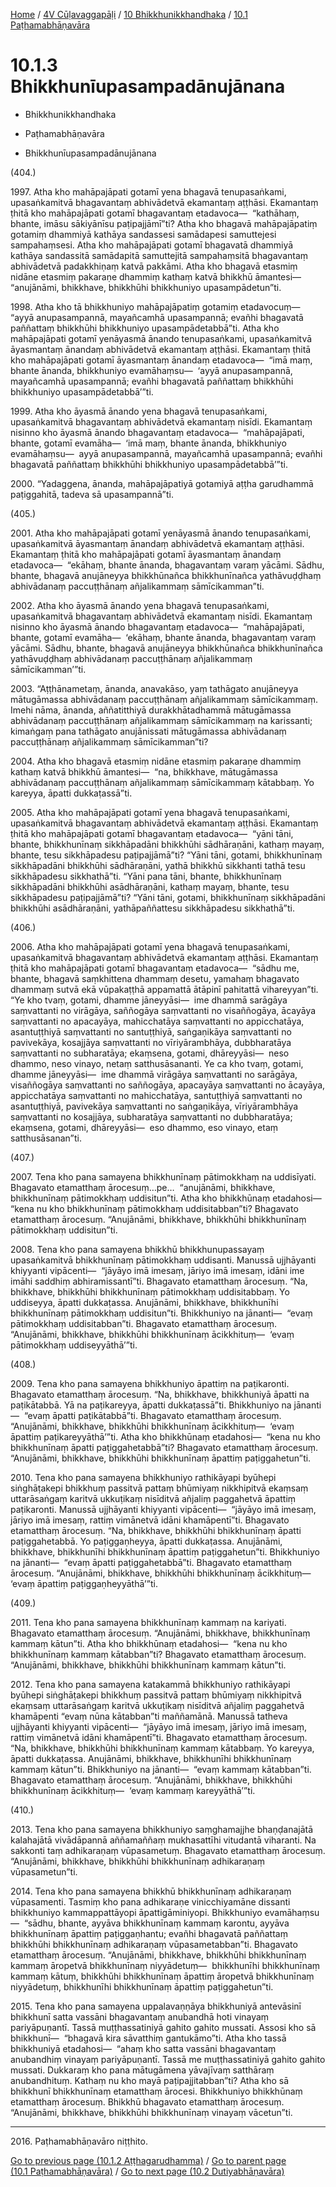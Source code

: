 
[Home](/) / [4V Cūḷavaggapāḷi](../../../4V.md) / [10 Bhikkhunikkhandhaka](../../10.md) / [10.1 Paṭhamabhāṇavāra](../10.1.md)

# 10.1.3 Bhikkhunīupasampadānujānana

* Bhikkhunikkhandhaka

* Paṭhamabhāṇavāra

* Bhikkhunīupasampadānujānana

(404.)

1997\. Atha kho mahāpajāpati gotamī yena bhagavā tenupasaṅkami, upasaṅkamitvā bhagavantaṃ abhivādetvā ekamantaṃ aṭṭhāsi. Ekamantaṃ ṭhitā kho mahāpajāpati gotamī bhagavantaṃ etadavoca—  “kathāhaṃ, bhante, imāsu sākiyānīsu paṭipajjāmī”ti? Atha kho bhagavā mahāpajāpatiṃ gotamiṃ dhammiyā kathāya sandassesi samādapesi samuttejesi sampahaṃsesi. Atha kho mahāpajāpati gotamī bhagavatā dhammiyā kathāya sandassitā samādapitā samuttejitā sampahaṃsitā bhagavantaṃ abhivādetvā padakkhiṇaṃ katvā pakkāmi. Atha kho bhagavā etasmiṃ nidāne etasmiṃ pakaraṇe dhammiṃ kathaṃ katvā bhikkhū āmantesi—  “anujānāmi, bhikkhave, bhikkhūhi bhikkhuniyo upasampādetun”ti.

1998\. Atha kho tā bhikkhuniyo mahāpajāpatiṃ gotamiṃ etadavocuṃ—  “ayyā anupasampannā, mayañcamhā upasampannā; evañhi bhagavatā paññattaṃ bhikkhūhi bhikkhuniyo upasampādetabbā”ti. Atha kho mahāpajāpati gotamī yenāyasmā ānando tenupasaṅkami, upasaṅkamitvā āyasmantaṃ ānandaṃ abhivādetvā ekamantaṃ aṭṭhāsi. Ekamantaṃ ṭhitā kho mahāpajāpati gotamī āyasmantaṃ ānandaṃ etadavoca—  “imā maṃ, bhante ānanda, bhikkhuniyo evamāhaṃsu—  ‘ayyā anupasampannā, mayañcamhā upasampannā; evañhi bhagavatā paññattaṃ bhikkhūhi bhikkhuniyo upasampādetabbā’”ti.

1999\. Atha kho āyasmā ānando yena bhagavā tenupasaṅkami, upasaṅkamitvā bhagavantaṃ abhivādetvā ekamantaṃ nisīdi. Ekamantaṃ nisinno kho āyasmā ānando bhagavantaṃ etadavoca—  “mahāpajāpati, bhante, gotamī evamāha—  ‘imā maṃ, bhante ānanda, bhikkhuniyo evamāhaṃsu—  ayyā anupasampannā, mayañcamhā upasampannā; evañhi bhagavatā paññattaṃ bhikkhūhi bhikkhuniyo upasampādetabbā’”ti.

2000\. “Yadaggena, ānanda, mahāpajāpatiyā gotamiyā aṭṭha garudhammā paṭiggahitā, tadeva sā upasampannā”ti.

(405.)

2001\. Atha kho mahāpajāpati gotamī yenāyasmā ānando tenupasaṅkami, upasaṅkamitvā āyasmantaṃ ānandaṃ abhivādetvā ekamantaṃ aṭṭhāsi. Ekamantaṃ ṭhitā kho mahāpajāpati gotamī āyasmantaṃ ānandaṃ etadavoca—  “ekāhaṃ, bhante ānanda, bhagavantaṃ varaṃ yācāmi. Sādhu, bhante, bhagavā anujāneyya bhikkhūnañca bhikkhunīnañca yathāvuḍḍhaṃ abhivādanaṃ paccuṭṭhānaṃ añjalikammaṃ sāmīcikamman”ti.

2002\. Atha kho āyasmā ānando yena bhagavā tenupasaṅkami, upasaṅkamitvā bhagavantaṃ abhivādetvā ekamantaṃ nisīdi. Ekamantaṃ nisinno kho āyasmā ānando bhagavantaṃ etadavoca—  “mahāpajāpati, bhante, gotamī evamāha—  ‘ekāhaṃ, bhante ānanda, bhagavantaṃ varaṃ yācāmi. Sādhu, bhante, bhagavā anujāneyya bhikkhūnañca bhikkhunīnañca yathāvuḍḍhaṃ abhivādanaṃ paccuṭṭhānaṃ añjalikammaṃ sāmīcikamman’”ti.

2003\. “Aṭṭhānametaṃ, ānanda, anavakāso, yaṃ tathāgato anujāneyya mātugāmassa abhivādanaṃ paccuṭṭhānaṃ añjalikammaṃ sāmīcikammaṃ. Imehi nāma, ānanda, aññatitthiyā durakkhātadhammā mātugāmassa abhivādanaṃ paccuṭṭhānaṃ añjalikammaṃ sāmīcikammaṃ na karissanti; kimaṅgaṃ pana tathāgato anujānissati mātugāmassa abhivādanaṃ paccuṭṭhānaṃ añjalikammaṃ sāmīcikamman”ti?

2004\. Atha kho bhagavā etasmiṃ nidāne etasmiṃ pakaraṇe dhammiṃ kathaṃ katvā bhikkhū āmantesi—  “na, bhikkhave, mātugāmassa abhivādanaṃ paccuṭṭhānaṃ añjalikammaṃ sāmīcikammaṃ kātabbaṃ. Yo kareyya, āpatti dukkaṭassā”ti.

2005\. Atha kho mahāpajāpati gotamī yena bhagavā tenupasaṅkami, upasaṅkamitvā bhagavantaṃ abhivādetvā ekamantaṃ aṭṭhāsi. Ekamantaṃ ṭhitā kho mahāpajāpati gotamī bhagavantaṃ etadavoca—  “yāni tāni, bhante, bhikkhunīnaṃ sikkhāpadāni bhikkhūhi sādhāraṇāni, kathaṃ mayaṃ, bhante, tesu sikkhāpadesu paṭipajjāmā”ti? “Yāni tāni, gotami, bhikkhunīnaṃ sikkhāpadāni bhikkhūhi sādhāraṇāni, yathā bhikkhū sikkhanti tathā tesu sikkhāpadesu sikkhathā”ti. “Yāni pana tāni, bhante, bhikkhunīnaṃ sikkhāpadāni bhikkhūhi asādhāraṇāni, kathaṃ mayaṃ, bhante, tesu sikkhāpadesu paṭipajjāmā”ti? “Yāni tāni, gotami, bhikkhunīnaṃ sikkhāpadāni bhikkhūhi asādhāraṇāni, yathāpaññattesu sikkhāpadesu sikkhathā”ti.

(406.)

2006\. Atha kho mahāpajāpati gotamī yena bhagavā tenupasaṅkami, upasaṅkamitvā bhagavantaṃ abhivādetvā ekamantaṃ aṭṭhāsi. Ekamantaṃ ṭhitā kho mahāpajāpati gotamī bhagavantaṃ etadavoca—  “sādhu me, bhante, bhagavā saṃkhittena dhammaṃ desetu, yamahaṃ bhagavato dhammaṃ sutvā ekā vūpakaṭṭhā appamattā ātāpinī pahitattā vihareyyan”ti. “Ye kho tvaṃ, gotami, dhamme jāneyyāsi—  ime dhammā sarāgāya saṃvattanti no virāgāya, saññogāya saṃvattanti no visaññogāya, ācayāya saṃvattanti no apacayāya, mahicchatāya saṃvattanti no appicchatāya, asantuṭṭhiyā saṃvattanti no santuṭṭhiyā, saṅgaṇikāya saṃvattanti no pavivekāya, kosajjāya saṃvattanti no vīriyārambhāya, dubbharatāya saṃvattanti no subharatāya; ekaṃsena, gotami, dhāreyyāsi—  neso dhammo, neso vinayo, netaṃ satthusāsananti. Ye ca kho tvaṃ, gotami, dhamme jāneyyāsi—  ime dhammā virāgāya saṃvattanti no sarāgāya, visaññogāya saṃvattanti no saññogāya, apacayāya saṃvattanti no ācayāya, appicchatāya saṃvattanti no mahicchatāya, santuṭṭhiyā saṃvattanti no asantuṭṭhiyā, pavivekāya saṃvattanti no saṅgaṇikāya, vīriyārambhāya saṃvattanti no kosajjāya, subharatāya saṃvattanti no dubbharatāya; ekaṃsena, gotami, dhāreyyāsi—  eso dhammo, eso vinayo, etaṃ satthusāsanan”ti.

(407.)

2007\. Tena kho pana samayena bhikkhunīnaṃ pātimokkhaṃ na uddisīyati. Bhagavato etamatthaṃ ārocesuṃ…pe…  “anujānāmi, bhikkhave, bhikkhunīnaṃ pātimokkhaṃ uddisitun”ti. Atha kho bhikkhūnaṃ etadahosi—  “kena nu kho bhikkhunīnaṃ pātimokkhaṃ uddisitabban”ti? Bhagavato etamatthaṃ ārocesuṃ. “Anujānāmi, bhikkhave, bhikkhūhi bhikkhunīnaṃ pātimokkhaṃ uddisitun”ti.

2008\. Tena kho pana samayena bhikkhū bhikkhunupassayaṃ upasaṅkamitvā bhikkhunīnaṃ pātimokkhaṃ uddisanti. Manussā ujjhāyanti khiyyanti vipācenti—  “jāyāyo imā imesaṃ, jāriyo imā imesaṃ, idāni ime imāhi saddhiṃ abhiramissantī”ti. Bhagavato etamatthaṃ ārocesuṃ. “Na, bhikkhave, bhikkhūhi bhikkhunīnaṃ pātimokkhaṃ uddisitabbaṃ. Yo uddiseyya, āpatti dukkaṭassa. Anujānāmi, bhikkhave, bhikkhunīhi bhikkhunīnaṃ pātimokkhaṃ uddisitun”ti. Bhikkhuniyo na jānanti—  “evaṃ pātimokkhaṃ uddisitabban”ti. Bhagavato etamatthaṃ ārocesuṃ. “Anujānāmi, bhikkhave, bhikkhūhi bhikkhunīnaṃ ācikkhituṃ—  ‘evaṃ pātimokkhaṃ uddiseyyāthā’”ti.

(408.)

2009\. Tena kho pana samayena bhikkhuniyo āpattiṃ na paṭikaronti. Bhagavato etamatthaṃ ārocesuṃ. “Na, bhikkhave, bhikkhuniyā āpatti na paṭikātabbā. Yā na paṭikareyya, āpatti dukkaṭassā”ti. Bhikkhuniyo na jānanti—  “evaṃ āpatti paṭikātabbā”ti. Bhagavato etamatthaṃ ārocesuṃ. “Anujānāmi, bhikkhave, bhikkhūhi bhikkhunīnaṃ ācikkhituṃ—  ‘evaṃ āpattiṃ paṭikareyyāthā’”ti. Atha kho bhikkhūnaṃ etadahosi—  “kena nu kho bhikkhunīnaṃ āpatti paṭiggahetabbā”ti? Bhagavato etamatthaṃ ārocesuṃ. “Anujānāmi, bhikkhave, bhikkhūhi bhikkhunīnaṃ āpattiṃ paṭiggahetun”ti.

2010\. Tena kho pana samayena bhikkhuniyo rathikāyapi byūhepi siṅghāṭakepi bhikkhuṃ passitvā pattaṃ bhūmiyaṃ nikkhipitvā ekaṃsaṃ uttarāsaṅgaṃ karitvā ukkuṭikaṃ nisīditvā añjaliṃ paggahetvā āpattiṃ paṭikaronti. Manussā ujjhāyanti khiyyanti vipācenti—  “jāyāyo imā imesaṃ, jāriyo imā imesaṃ, rattiṃ vimānetvā idāni khamāpentī”ti. Bhagavato etamatthaṃ ārocesuṃ. “Na, bhikkhave, bhikkhūhi bhikkhunīnaṃ āpatti paṭiggahetabbā. Yo paṭiggaṇheyya, āpatti dukkaṭassa. Anujānāmi, bhikkhave, bhikkhunīhi bhikkhunīnaṃ āpattiṃ paṭiggahetun”ti. Bhikkhuniyo na jānanti—  “evaṃ āpatti paṭiggahetabbā”ti. Bhagavato etamatthaṃ ārocesuṃ. “Anujānāmi, bhikkhave, bhikkhūhi bhikkhunīnaṃ ācikkhituṃ—  ‘evaṃ āpattiṃ paṭiggaṇheyyāthā’”ti.

(409.)

2011\. Tena kho pana samayena bhikkhunīnaṃ kammaṃ na kariyati. Bhagavato etamatthaṃ ārocesuṃ. “Anujānāmi, bhikkhave, bhikkhunīnaṃ kammaṃ kātun”ti. Atha kho bhikkhūnaṃ etadahosi—  “kena nu kho bhikkhunīnaṃ kammaṃ kātabban”ti? Bhagavato etamatthaṃ ārocesuṃ. “Anujānāmi, bhikkhave, bhikkhūhi bhikkhunīnaṃ kammaṃ kātun”ti.

2012\. Tena kho pana samayena katakammā bhikkhuniyo rathikāyapi byūhepi siṅghāṭakepi bhikkhuṃ passitvā pattaṃ bhūmiyaṃ nikkhipitvā ekaṃsaṃ uttarāsaṅgaṃ karitvā ukkuṭikaṃ nisīditvā añjaliṃ paggahetvā khamāpenti “evaṃ nūna kātabban”ti maññamānā. Manussā tatheva ujjhāyanti khiyyanti vipācenti—  “jāyāyo imā imesaṃ, jāriyo imā imesaṃ, rattiṃ vimānetvā idāni khamāpentī”ti. Bhagavato etamatthaṃ ārocesuṃ. “Na, bhikkhave, bhikkhūhi bhikkhunīnaṃ kammaṃ kātabbaṃ. Yo kareyya, āpatti dukkaṭassa. Anujānāmi, bhikkhave, bhikkhunīhi bhikkhunīnaṃ kammaṃ kātun”ti. Bhikkhuniyo na jānanti—  “evaṃ kammaṃ kātabban”ti. Bhagavato etamatthaṃ ārocesuṃ. “Anujānāmi, bhikkhave, bhikkhūhi bhikkhunīnaṃ ācikkhituṃ—  ‘evaṃ kammaṃ kareyyāthā’”ti.

(410.)

2013\. Tena kho pana samayena bhikkhuniyo saṃghamajjhe bhaṇḍanajātā kalahajātā vivādāpannā aññamaññaṃ mukhasattīhi vitudantā viharanti. Na sakkonti taṃ adhikaraṇaṃ vūpasametuṃ. Bhagavato etamatthaṃ ārocesuṃ. “Anujānāmi, bhikkhave, bhikkhūhi bhikkhunīnaṃ adhikaraṇaṃ vūpasametun”ti.

2014\. Tena kho pana samayena bhikkhū bhikkhunīnaṃ adhikaraṇaṃ vūpasamenti. Tasmiṃ kho pana adhikaraṇe vinicchiyamāne dissanti bhikkhuniyo kammappattāyopi āpattigāminiyopi. Bhikkhuniyo evamāhaṃsu—  “sādhu, bhante, ayyāva bhikkhunīnaṃ kammaṃ karontu, ayyāva bhikkhunīnaṃ āpattiṃ paṭiggaṇhantu; evañhi bhagavatā paññattaṃ bhikkhūhi bhikkhunīnaṃ adhikaraṇaṃ vūpasametabban”ti. Bhagavato etamatthaṃ ārocesuṃ. “Anujānāmi, bhikkhave, bhikkhūhi bhikkhunīnaṃ kammaṃ āropetvā bhikkhunīnaṃ niyyādetuṃ—  bhikkhunīhi bhikkhunīnaṃ kammaṃ kātuṃ, bhikkhūhi bhikkhunīnaṃ āpattiṃ āropetvā bhikkhunīnaṃ niyyādetuṃ, bhikkhunīhi bhikkhunīnaṃ āpattiṃ paṭiggahetun”ti.

2015\. Tena kho pana samayena uppalavaṇṇāya bhikkhuniyā antevāsinī bhikkhunī satta vassāni bhagavantaṃ anubandhā hoti vinayaṃ pariyāpuṇantī. Tassā muṭṭhassatiniyā gahito gahito mussati. Assosi kho sā bhikkhunī—  “bhagavā kira sāvatthiṃ gantukāmo”ti. Atha kho tassā bhikkhuniyā etadahosi—  “ahaṃ kho satta vassāni bhagavantaṃ anubandhiṃ vinayaṃ pariyāpuṇantī. Tassā me muṭṭhassatiniyā gahito gahito mussati. Dukkaraṃ kho pana mātugāmena yāvajīvaṃ satthāraṃ anubandhituṃ. Kathaṃ nu kho mayā paṭipajjitabban”ti? Atha kho sā bhikkhunī bhikkhunīnaṃ etamatthaṃ ārocesi. Bhikkhuniyo bhikkhūnaṃ etamatthaṃ ārocesuṃ. Bhikkhū bhagavato etamatthaṃ ārocesuṃ. “Anujānāmi, bhikkhave, bhikkhūhi bhikkhunīnaṃ vinayaṃ vācetun”ti.

---

2016\. Paṭhamabhāṇavāro niṭṭhito.



[Go to previous page (10.1.2 Aṭṭhagarudhamma)](10.1.2.md) / [Go to parent page (10.1 Paṭhamabhāṇavāra)](../10.1.md) / [Go to next page (10.2 Dutiyabhāṇavāra)](../10.2.md)



